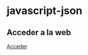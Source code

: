 # javascript-json

## Acceder a la web

<a href="https://tripleyei.github.io/javascript-json/"> Acceder </a>
